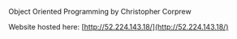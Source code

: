 Object Oriented Programming
by Christopher Corprew

Website hosted here: [http://52.224.143.18/](http://52.224.143.18/)
